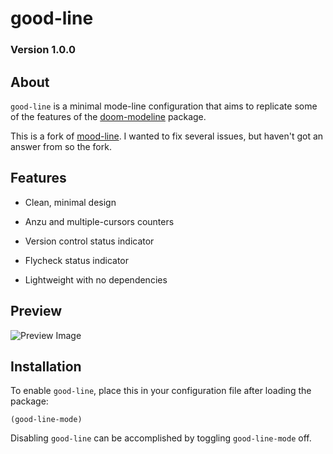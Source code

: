 # good-line
### Version 1.0.0


## About

`good-line` is a minimal mode-line configuration that aims to
replicate some of the features of the [doom-modeline](https://github.com/seagle0128/doom-modeline) package.

This is a fork of [mood-line](https://gitlab.com/jessieh/mood-line). I wanted to fix several issues, but
haven't got an answer from so the fork.

## Features

* Clean, minimal design

* Anzu and multiple-cursors counters

* Version control status indicator

* Flycheck status indicator

* Lightweight with no dependencies

## Preview

![Preview Image](https://gitlab.com/jessieh/mood-line/raw/assets/mood-line.png "Preview Image")

## Installation

To enable `good-line`, place this in your configuration file after loading the package:

`(good-line-mode)`

Disabling `good-line` can be accomplished by toggling `good-line-mode` off.
